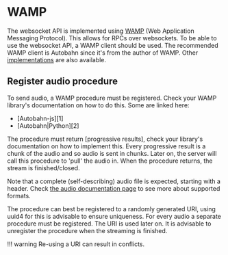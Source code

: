 # WAMP

The websocket API is implemented using [WAMP] (Web Application Messaging
Protocol). This allows for RPCs over websockets.
To be able to use the websocket API, a WAMP client should be used.
The recommended WAMP client is Autobahn since it's from the author of WAMP.
Other [implementations](http://wamp-proto.org/implementations/) are also
available.

[WAMP]: http://wamp-proto.org


## Register audio procedure

To send audio, a WAMP procedure must be registered. Check your
WAMP library's documentation on how to do this. Some are linked here:

* [Autobahn-js][1]
* [Autobahn|Python][2]

The procedure must return [progressive results], check your library's
documentation on how to implement this. Every progressive result is a chunk of
the audio and so audio is sent in chunks.
Later on, the server will call this procedure to 'pull' the audio in. When the
procedure returns, the stream is finished/closed.

Note that a complete (self-describing) audio file is expected, starting with a
header. Check [the audio documentation page](audio.md#self-describing-formats)
to see more about supported formats.

The procedure can best be registered to a randomly generated URI, using uuid4
for this is advisable to ensure uniqueness. For every audio a separate procedure
must be registered. The URI is used later on.
It is advisable to unregister the procedure when the streaming is finished.

!!! warning
    Re-using a URI can result in conflicts.
